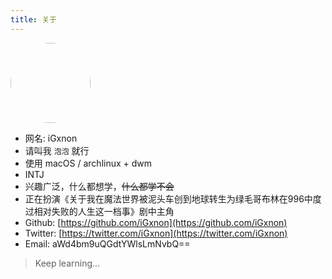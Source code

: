 ```yaml
---
title: 关于
---
```


<img src="/images/logo.png" witdh=128 height=128 style="border-radius: 100%;"/>

+ 网名: iGxnon
+ 请叫我 `泡泡` 就行
+ 使用 macOS / archlinux + dwm
+ INTJ
+ 兴趣广泛，什么都想学，~~什么都学不会~~
+ 正在扮演《关于我在魔法世界被泥头车创到地球转生为绿毛哥布林在996中度过相对失败的人生这一档事》剧中主角
+ Github: [https://github.com/iGxnon](https://github.com/iGxnon)
+ Twitter: [https://twitter.com/iGxnon](https://twitter.com/iGxnon)
+ Email: aWd4bm9uQGdtYWlsLmNvbQ==

> Keep learning...
